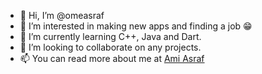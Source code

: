 - 👋 Hi, I’m @omeasraf
- 👀 I’m interested in making new apps and finding a job 😁
- 🌱 I’m currently learning C++, Java and Dart.
- 💞️ I’m looking to collaborate on any projects.
- 📫 You can read more about me at [Ami Asraf](https://amiasraf.me)
